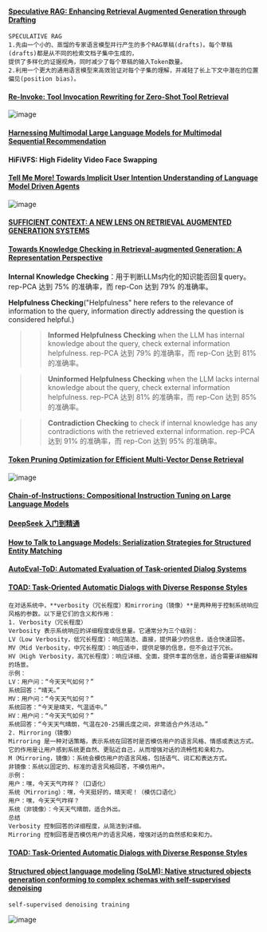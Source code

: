 #### [Speculative RAG: Enhancing Retrieval Augmented Generation through Drafting](https://arxiv.org/pdf/2407.08223)
````
SPECULATIVE RAG
1.先由一个小的、蒸馏的专家语言模型并行产生的多个RAG草稿(drafts)。每个草稿(drafts)都是从不同的检索文档子集中生成的，
提供了多样化的证据视角，同时减少了每个草稿的输入Token数量。
2.利用一个更大的通用语言模型来高效验证对每个子集的理解，并减轻了长上下文中潜在的位置偏见(position bias)。
````

#### [Re-Invoke: Tool Invocation Rewriting for Zero-Shot Tool Retrieval](https://aclanthology.org/2024.findings-emnlp.270.pdf)
![image](https://github.com/user-attachments/assets/f83a05ae-2fa6-4e48-9a4d-2ad9ee448166)

#### [Harnessing Multimodal Large Language Models for Multimodal Sequential Recommendation](https://arxiv.org/pdf/2408.09698v2)

#### HiFiVFS: High Fidelity Video Face Swapping

#### [Tell Me More! Towards Implicit User Intention Understanding of Language Model Driven Agents](https://arxiv.org/pdf/2402.09205)
![image](https://github.com/user-attachments/assets/42335981-f0c8-4435-9686-4c1815e364ab)

#### [SUFFICIENT CONTEXT: A NEW LENS ON RETRIEVAL AUGMENTED GENERATION SYSTEMS](https://arxiv.org/pdf/2411.06037)

#### [Towards Knowledge Checking in Retrieval-augmented Generation: A Representation Perspective](https://assets.amazon.science/b9/82/66f769564f0282f4ea06e22ef42a/towards-knowledge-checking-in-retrieval-augmented-generation-a-representation-perspective.pdf)
**Internal Knowledge Checking**：用于判断LLMs内化的知识能否回复query。rep-PCA 达到 75% 的准确率，而 rep-Con 达到 79% 的准确率。

**Helpfulness Checking**("Helpfulness" here refers to the relevance of information to the query, information directly addressing the question is
considered helpful.)

>> **Informed Helpfulness Checking** when the LLM has internal knowledge about the query, check external information helpfulness. rep-PCA 达到 79% 的准确率，而 rep-Con 达到 81% 的准确率。

>> **Uninformed Helpfulness Checking** when the LLM lacks internal knowledge about the query, check external information helpfulness. rep-PCA 达到 81% 的准确率，而 rep-Con 达到 85% 的准确率。

>> **Contradiction Checking** to check if internal knowledge has any contradictions with the retrieved external information. rep-PCA 达到 91% 的准确率，而 rep-Con 达到 95% 的准确率。

#### [Token Pruning Optimization for Efficient Multi-Vector Dense Retrieval](https://assets.amazon.science/a3/46/81ba78eb4a4c9b90e5939b8df2bd/token-pruning-optimization-for-efficient-multi-vector-dense-retrieval.pdf)
![image](https://github.com/user-attachments/assets/a3a0506b-4a42-42f5-b97a-eebb1223ef47)

#### [Chain-of-Instructions: Compositional Instruction Tuning on Large Language Models](https://assets.amazon.science/89/c9/421aa5e04e39bb1aba36ae9cc4bf/chain-of-instructions-compositional-instruction-tuning-on-large-language-models.pdf)

#### [DeepSeek 入门到精通](https://docs.qq.com/pdf/DR05PZXNMd2RoUkFQ?)

#### [How to Talk to Language Models: Serialization Strategies for Structured Entity Matching](https://www.amazon.science/publications/how-to-talk-to-language-models-serialization-strategies-for-structured-entity-matching)

####  [AutoEval-ToD: Automated Evaluation of Task-oriented Dialog Systems](https://assets.amazon.science/ff/f0/596370ca4d1cbcd414b2a079aa77/autoeval-tod-automated-evaluation-of-task-oriented-dialog-systems.pdf)

#### [TOAD: Task-Oriented Automatic Dialogs with Diverse Response Styles](https://aclanthology.org/2024.findings-acl.494.pdf)
````
在对话系统中，**verbosity（冗长程度）和mirroring（镜像）**是两种用于控制系统响应风格的参数。以下是它们的含义和作用：
1. Verbosity（冗长程度）
Verbosity 表示系统响应的详细程度或信息量。它通常分为三个级别：
LV（Low Verbosity，低冗长程度）：响应简洁、直接，提供最少的信息，适合快速回答。
MV（Mid Verbosity，中冗长程度）：响应适中，提供足够的信息，但不会过于冗长。
HV（High Verbosity，高冗长程度）：响应详细、全面，提供丰富的信息，适合需要详细解释的场景。
示例：
LV：用户问：“今天天气如何？”
系统回答：“晴天。”
MV：用户问：“今天天气如何？”
系统回答：“今天是晴天，气温适中。”
HV：用户问：“今天天气如何？”
系统回答：“今天天气晴朗，气温在20-25摄氏度之间，非常适合户外活动。”
2. Mirroring（镜像）
Mirroring 是一种对话策略，表示系统在回答时是否模仿用户的语言风格、情感或表达方式。它的作用是让用户感到系统更自然、更贴近自己，从而增强对话的流畅性和亲和力。
M（Mirroring，镜像）：系统会模仿用户的语言风格，包括语气、词汇和表达方式。
非镜像：系统以固定的、标准的语言风格回答，不模仿用户。
示例：
用户：嘿，今天天气咋样？（口语化）
系统（Mirroring）：嘿，今天挺好的，晴天呢！（模仿口语化）
用户：嘿，今天天气咋样？
系统（非镜像）：今天天气晴朗，适合外出。
总结
Verbosity 控制回答的详细程度，从简洁到详细。
Mirroring 控制回答是否模仿用户的语言风格，增强对话的自然感和亲和力。
````
#### [TOAD: Task-Oriented Automatic Dialogs with Diverse Response Styles](https://aclanthology.org/2024.findings-acl.494.pdf)

#### [Structured object language modeling (SoLM): Native structured objects generation conforming to complex schemas with self-supervised denoising](https://assets.amazon.science/9a/d6/456c33b44d2fb1453fc481b8f6d9/structured-object-language-modeling-solm-native-structured-objects-generation-conforming-to-complex-schemas-with-self-supervised-denoising.pdf)
````
self-supervised denoising training
````
![image](https://github.com/user-attachments/assets/e01426e9-d9d4-4549-b587-edd1a648423a)

